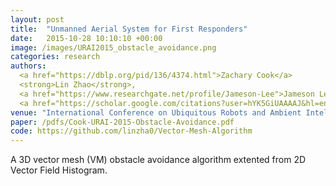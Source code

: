 ```yaml
---
layout: post
title:  "Unmanned Aerial System for First Responders"
date:   2015-10-28 10:10:10 +00:00
image: /images/URAI2015_obstacle_avoidance.png
categories: research
authors: 
  <a href="https://dblp.org/pid/136/4374.html">Zachary Cook</a>
  <strong>Lin Zhao</strong>,
  <a href="https://www.researchgate.net/profile/Jameson-Lee">Jameson Lee</a>,
  <a href="https://scholar.google.com/citations?user=hYK5GiUAAAAJ&hl=en">Woosoon Yim</a>
venue: "International Conference on Ubiquitous Robots and Ambient Intelligence (URAI)"
paper: /pdfs/Cook-URAI-2015-Obstacle-Avoidance.pdf
code: https://github.com/linzha0/Vector-Mesh-Algorithm
---
```

A 3D vector mesh (VM) obstacle avoidance algorithm extented from 2D Vector Field Histogram.

